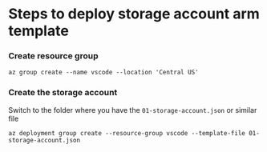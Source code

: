 # Steps to deploy storage account arm template

### Create resource group

```
az group create --name vscode --location 'Central US'
```

### Create the storage account

Switch to the folder where you have the `01-storage-account.json` or similar file

```
az deployment group create --resource-group vscode --template-file 01-storage-account.json
```
